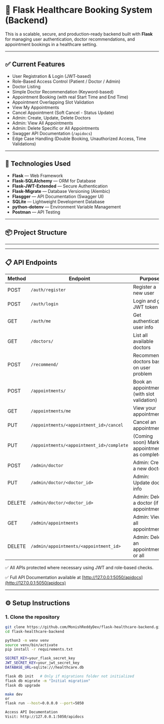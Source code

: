 # 🏥 Flask Healthcare Booking System (Backend)

This is a scalable, secure, and production-ready backend built with **Flask** for managing user authentication, doctor recommendations, and appointment bookings in a healthcare setting.

---

## ✅ Current Features

- User Registration & Login (JWT-based)
- Role-Based Access Control (Patient / Doctor / Admin)
- Doctor Listing
- Simple Doctor Recommendation (Keyword-based)
- Appointment Booking (with real Start Time and End Time)
- Appointment Overlapping Slot Validation
- View My Appointments
- Cancel Appointment (Soft Cancel - Status Update)
- Admin: Create, Update, Delete Doctors
- Admin: View All Appointments
- Admin: Delete Specific or All Appointments
- Swagger API Documentation (`/apidocs`)
- Edge Case Handling (Double Booking, Unauthorized Access, Time Validations)

---

## 🔧 Technologies Used

- **Flask** — Web Framework
- **Flask-SQLAlchemy** — ORM for Database
- **Flask-JWT-Extended** — Secure Authentication
- **Flask-Migrate** — Database Versioning (Alembic)
- **Flasgger** — API Documentation (Swagger UI)
- **SQLite** — Lightweight Development Database
- **python-dotenv** — Environment Variable Management
- **Postman** — API Testing

---

## 📦 Project Structure

---

---

## 📋 API Endpoints

| Method | Endpoint                                  | Purpose                                     |
| ------ | ----------------------------------------- | ------------------------------------------- |
| POST   | `/auth/register`                          | Register a new user                         |
| POST   | `/auth/login`                             | Login and get JWT token                     |
| GET    | `/auth/me`                                | Get authenticated user info                 |
| GET    | `/doctors/`                               | List all available doctors                  |
| POST   | `/recommend/`                             | Recommend doctors based on user problem     |
| POST   | `/appointments/`                          | Book an appointment (with slot validation)  |
| GET    | `/appointments/me`                        | View your appointments                      |
| PUT    | `/appointments/<appointment_id>/cancel`   | Cancel an appointment                       |
| PUT    | `/appointments/<appointment_id>/complete` | (Coming soon) Mark appointment as complete  |
| POST   | `/admin/doctor`                           | Admin: Create a new doctor                  |
| PUT    | `/admin/doctor/<doctor_id>`               | Admin: Update doctor info                   |
| DELETE | `/admin/doctor/<doctor_id>`               | Admin: Delete a doctor (if no appointments) |
| GET    | `/admin/appointments`                     | Admin: View all appointments                |
| DELETE | `/admin/appointments/<appointment_id>`    | Admin: Delete an appointment or all         |

✅ All APIs protected where necessary using JWT and role-based checks.

✅ Full API Documentation available at [http://127.0.0.1:5050/apidocs](http://127.0.0.1:5050/apidocs)

---

## ⚙️ Setup Instructions

### 1. Clone the repository

```bash
git clone https://github.com/MonishReddyDev/flask-healthcare-backend.git
cd flask-healthcare-backend

python3 -m venv venv
source venv/bin/activate
pip install -r requirements.txt

SECRET_KEY=your_flask_secret_key
JWT_SECRET_KEY=your_jwt_secret_key
DATABASE_URL=sqlite:///healthcare.db

flask db init   # Only if migrations folder not initialized
flask db migrate -m "Initial migration"
flask db upgrade

make dev
or
flask run --host=0.0.0.0 --port=5050

Access API Documentation
Visit: http://127.0.0.1:5050/apidocs
```
